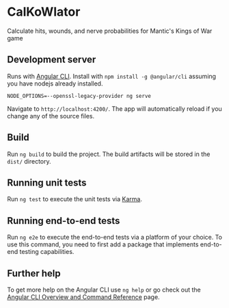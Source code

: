# CalKoWlator

Calculate hits, wounds, and nerve probabilities for Mantic's Kings of War game

## Development server

Runs with [Angular CLI](https://angular.io/cli). Install with `npm install -g @angular/cli` assuming you have
nodejs already installed.

`NODE_OPTIONS=--openssl-legacy-provider ng serve`

Navigate to `http://localhost:4200/`. The app will automatically reload if you change any of the source files.

## Build

Run `ng build` to build the project. The build artifacts will be stored in the `dist/` directory.

## Running unit tests

Run `ng test` to execute the unit tests via [Karma](https://karma-runner.github.io).

## Running end-to-end tests

Run `ng e2e` to execute the end-to-end tests via a platform of your choice. To use this command, you need to first add a package that implements end-to-end testing capabilities.

## Further help

To get more help on the Angular CLI use `ng help` or go check out the [Angular CLI Overview and Command Reference](https://angular.io/cli) page.
